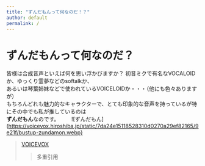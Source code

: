 ```yaml
---
title: "ずんだもんって何なのだ！？"
author: default
permalink: /
---
```


# ずんだもんって何なのだ？
 
 皆様は合成音声といえば何を思い浮かびますか？ 
 初音ミクで有名なVOCALOIDか、ゆっくり霊夢などのsoftalkか、  
 あるいは琴葉姉妹などで使われているVOICELOIDか・・・（他にも色々ありますが）  
 もちろんどれも魅力的なキャラクターで、とても印象的な音声を持っているが特にその中でも私が推しているのは  
 **ずんだもん**なのです。
　　![ずんだもん](https://voicevox.hiroshiba.jp/static/7da24e15118528310d0270a29ef82165/9e21f/bustup-zundamon.webp}
 





> [VOICEVOX](https://voicevox.hiroshiba.jp/)
>> 多重引用
